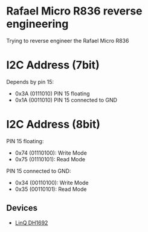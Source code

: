 # Rafael Micro R836 reverse engineering

Trying to reverse engineer the Rafael Micro R836

# I2C Address (7bit)

Depends by pin 15:

- 0x3A (0111010) PIN 15 floating
- 0x1A (0011010) PIN 15 connected to GND

# I2C Address (8bit)

PIN 15 floating:

- 0x74 (01110100): Write Mode
- 0x75 (01110101): Read Mode

PIN 15 connected to GND:

- 0x34 (00110100): Write Mode
- 0x35 (00110101): Read Mode

## Devices

- [LinQ DH1692](LinQ-dh1692/)

